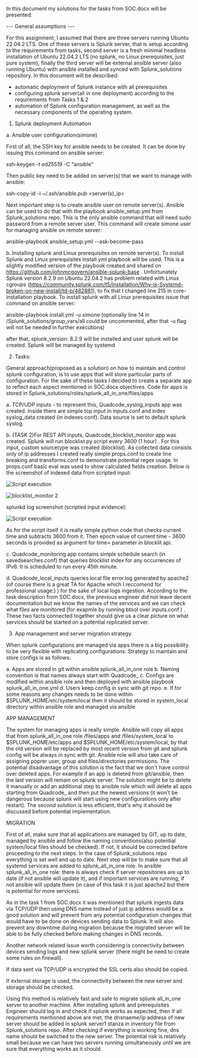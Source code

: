 In this document my solutions for the tasks from SOC.docx will be presented.

--- General assumptions ---

For this assignment, I assumed that there are three servers running Ubuntu 22.04.2 LTS. One of these servers is Splunk server, that is setup according to the requirements from tasks, second server is a fresh minimal
headless installation of Ubuntu 22.04.2 LTS (no splunk, no Linux prerequisites, just pure system), finally the third server will be external ansible server (also running Ubuntu) with ansible installed and synced with 
Splunk_solutions repository. In this document will be described:

- automatic deployment of Splunk instance with all prerequisites
- configuring splunk server(all in one deployment) according to the requirements from Tasks 1 & 2
- automation of Splunk configuration management, as well as the necessary components of the operating system.


1. Splunk deployment Automation

a. Ansible user configuration(simone)

First of all, the SSH key for ansible needs to be created. It can be done by issuing this command on ansible server:

ssh-keygen -t ed25519 -C "ansible"

Then public key need to be added on server(s) that we want to manage with ansible:

ssh-copy-id -i ~/.ssh/ansible.pub <server(s)_ip>

Next important step is to create ansible user on remote server(s). Ansible can be used to do that with the playbook ansible_setup.yml from Splunk_solutions repo. This is the only ansible command that will need sudo password
from a remote server user. This command will create simone user for managing ansible on remote server:

ansible-playbook ansible_setup.yml --ask-become-pass

b. Installing splunk and Linux prerequisites on remote server(s). To install Splunk and Linux prerequisites install.yml playbook will be used. This is a slightly modified version of the playbook created and shared on https://github.com/johnmcgovern/ansible-splunk-base . Unfortunately Splunk version 8.2.9 on Ubuntu 22.04.2 has problem related with Linux cgroups (https://community.splunk.com/t5/Installation/Why-is-Systemd-broken-on-new-install/td-p/482881), to fix that I changed line 215 in core-installation playbook. To install splunk with all Linux prerequisites issue that command on ansible server:

ansible-playbook install.yml -u simone         (optionally line 14 in /Splunk_solutions/group_vars/all could be uncommented, after that -u flag will not be needed in 
further executions)

after that, splunk_version: 8.2.9 will be installed and user splunk will be created. Splunk will be managed by systemd

2. Tasks:

General approach(proposed as a solution) on how to maintain and control splunk configuration, is to use apps that will store particular parts of configuration. For the sake of these tasks I decided to create a separate app to reflect each aspect mentioned in SOC.docx objectives. Code for apps is stored in Splunk_solutions/roles/splunk_all_in_one/files/apps

a. TCP/UDP inputs - to represent this, Quadcode_syslog_inputs app was created. Inside there are simple tcp input in inputs.conf and index syslog_data created (in indexes.conf). Data source is set to default splunk syslog.

b. (TASK 2)For REST API inputs, Quadcode_blocklist_monitor app was created. Splunk will run blocklist.py script every 3600 (1 hour) . For this input, custom sourcetype was created (blocklist). As collected data consists only of ip addresses I created really simple props.conf to create line breaking and transforms.conf to demonstrate potential regex usage. In props.conf basic eval was used to show calculated fields creation. Below is the screenshot of indexed data from scripted input:

![Script execution](https://github.com/Filip-Kuczak/Splunk_solutions/assets/77390537/77140973-bb64-49cb-a4ff-2f4125f6216c)

![blocklist_monitor 2 ](https://github.com/Filip-Kuczak/Splunk_solutions/assets/77390537/7bd69b5f-897b-4dab-8923-6f8618e33917)

splunkd log screenshot (scripted input evidence):

![Script execution](https://github.com/Filip-Kuczak/Splunk_solutions/assets/77390537/fdfff6b1-f7f3-411c-a47b-3ab821e972d0)


As for the script itself it is really simple python code that checks current time and subtracts 3600 from it. Then epoch value of current time - 3600 seconds is provided as argument for time= parameter in blocklit api. 

c. Quadcode_monitoring app contains simple schedule search (in savedsearches.conf) that queries blocklist index for any occurrences of IPv6. It is scheduled to run every 45th minute.

d. Quadcode_local_inputs queries local file error.log generated by apache2 (of course there is a great TA for Apache which I reccomend for professional usage:) ) for the sake of local logs ingestion. According to the task description from SOC.docx, the previous engineer did not leave decent documentation but we know the names of the services and we can check what files are monitored (for exapmle by running btool over inputs.conf ) . These two facts connected together should give us a clear picture on what services should be started on a potential replicated server. 

3. App management and server migration strategy. 

When splunk configurations are managed via apps there is a big possibility to be very flexible with replicating configurations. Strategy to maintain and store configs is as follows:


a. Apps are stored in git within ansible splunk_all_in_one role 
b. Naming convention is that names always start with Quadcode_
c. Configs are modified within ansible role and then deployed with ansible playbook splunk_all_in_one.yml
d. Users keep config in sync with git repo. 
e. If for some reasons any changes needs to be done within $SPLUNK_HOME/etc/system/local then it should be stored in system_local directory within ansible role and managed via ansible

APP MANAGEMENT

The system for managing apps is really simple. Ansible will copy all apps that from splunk_all_in_one role /files/apps and /files/system_local to $SPLUNK_HOME/etc/apps and $SPLUNK_HOME/etc/system/local, by that the old version will be replaced by most recent version from git and splunk config will be always in sync with git. Ansible role will also take care of assigning poprer user, group and files/directories permissions. The potential disadvantage of this solution is the fact that we don't have control over deleted apps. For example if an app is deleted from git/ansible, then the last version will remain on splunk server. The solution might be to delete it manually or add an additional step to ansible role which will delete all apps starting from Quadcode_ and then put the newest versions (it won't be dangerous because splunk will start using new configurations only after restart). The second solution is less efficient, that's why it should be discussed before potential implementation.

MIGRATION 

First of all, make sure that all applications are managed by GIT, up to date, managed by ansible and follow the naming conventions(also potential system/local files should be checked). If not, it should be corrected before proceeding to the next steps. In the case of Splunk_solutions repo everything is set well and up to date. Next step will be to make sure that all systemd services are added to splunk_all_in_one role. In ansible splunk_all_in_one role:  there is always check if server repositories are up to date (if not ansible will update it), and if important services are running, if not ansible will update them (in case of this task it is just apache2 but there is potential for more services).   


As in the task 1 from SOC.docx it was mentioned that splunk ingests data via TCP/UDP then using DNS name instead of just ip address would be a good solution and will prevent from any potential configuration changes that would have to be done on devices sending data to Splunk. It will also prevent any downtime during migration because the migrated server will be able to be fully checked before making changes in DNS records. 

Another network related issue worth considering is connectivity between devices sending logs and new splunk server (there might be need to create some rules on firewall). 

If data  sent via TCP/UDP is encrypted the SSL certs also should be copied.

If external storage is used, the connectivity between the new server and storage should be checked.


Using this method is relatively fast and safe to migrate splunk all_in_one server to another machine. After installing splunk and prerequisites Engineer should log in and check if splunk works as expected, then if all requirements mentioned above are met, the dnsnaeme/ip address of new server should be added in splunk server1 stanza in inventory file from Splunk_solutions repo. After checking if everything is working fine, dns name should be switched to the new server. The potential risk is relatively small because we can have two servers running simultaneously until we are sure that everything works as it should.


